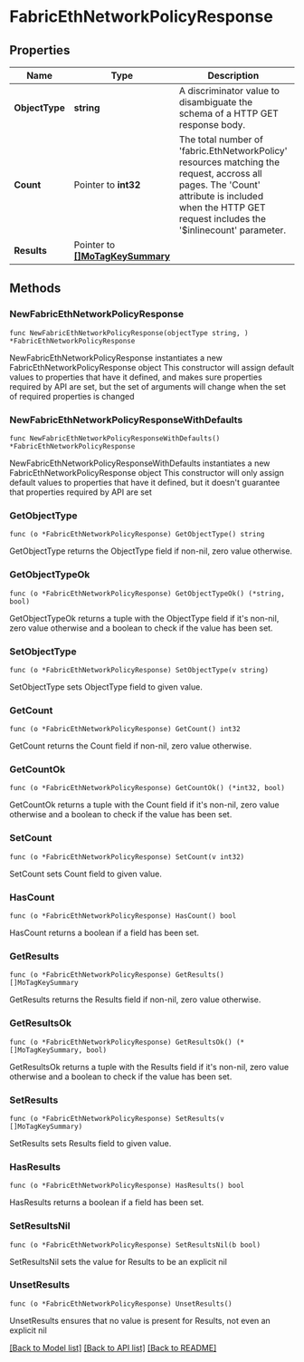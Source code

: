 # FabricEthNetworkPolicyResponse

## Properties

Name | Type | Description | Notes
------------ | ------------- | ------------- | -------------
**ObjectType** | **string** | A discriminator value to disambiguate the schema of a HTTP GET response body. | 
**Count** | Pointer to **int32** | The total number of &#39;fabric.EthNetworkPolicy&#39; resources matching the request, accross all pages. The &#39;Count&#39; attribute is included when the HTTP GET request includes the &#39;$inlinecount&#39; parameter. | [optional] 
**Results** | Pointer to [**[]MoTagKeySummary**](MoTagKeySummary.md) |  | [optional] 

## Methods

### NewFabricEthNetworkPolicyResponse

`func NewFabricEthNetworkPolicyResponse(objectType string, ) *FabricEthNetworkPolicyResponse`

NewFabricEthNetworkPolicyResponse instantiates a new FabricEthNetworkPolicyResponse object
This constructor will assign default values to properties that have it defined,
and makes sure properties required by API are set, but the set of arguments
will change when the set of required properties is changed

### NewFabricEthNetworkPolicyResponseWithDefaults

`func NewFabricEthNetworkPolicyResponseWithDefaults() *FabricEthNetworkPolicyResponse`

NewFabricEthNetworkPolicyResponseWithDefaults instantiates a new FabricEthNetworkPolicyResponse object
This constructor will only assign default values to properties that have it defined,
but it doesn't guarantee that properties required by API are set

### GetObjectType

`func (o *FabricEthNetworkPolicyResponse) GetObjectType() string`

GetObjectType returns the ObjectType field if non-nil, zero value otherwise.

### GetObjectTypeOk

`func (o *FabricEthNetworkPolicyResponse) GetObjectTypeOk() (*string, bool)`

GetObjectTypeOk returns a tuple with the ObjectType field if it's non-nil, zero value otherwise
and a boolean to check if the value has been set.

### SetObjectType

`func (o *FabricEthNetworkPolicyResponse) SetObjectType(v string)`

SetObjectType sets ObjectType field to given value.


### GetCount

`func (o *FabricEthNetworkPolicyResponse) GetCount() int32`

GetCount returns the Count field if non-nil, zero value otherwise.

### GetCountOk

`func (o *FabricEthNetworkPolicyResponse) GetCountOk() (*int32, bool)`

GetCountOk returns a tuple with the Count field if it's non-nil, zero value otherwise
and a boolean to check if the value has been set.

### SetCount

`func (o *FabricEthNetworkPolicyResponse) SetCount(v int32)`

SetCount sets Count field to given value.

### HasCount

`func (o *FabricEthNetworkPolicyResponse) HasCount() bool`

HasCount returns a boolean if a field has been set.

### GetResults

`func (o *FabricEthNetworkPolicyResponse) GetResults() []MoTagKeySummary`

GetResults returns the Results field if non-nil, zero value otherwise.

### GetResultsOk

`func (o *FabricEthNetworkPolicyResponse) GetResultsOk() (*[]MoTagKeySummary, bool)`

GetResultsOk returns a tuple with the Results field if it's non-nil, zero value otherwise
and a boolean to check if the value has been set.

### SetResults

`func (o *FabricEthNetworkPolicyResponse) SetResults(v []MoTagKeySummary)`

SetResults sets Results field to given value.

### HasResults

`func (o *FabricEthNetworkPolicyResponse) HasResults() bool`

HasResults returns a boolean if a field has been set.

### SetResultsNil

`func (o *FabricEthNetworkPolicyResponse) SetResultsNil(b bool)`

 SetResultsNil sets the value for Results to be an explicit nil

### UnsetResults
`func (o *FabricEthNetworkPolicyResponse) UnsetResults()`

UnsetResults ensures that no value is present for Results, not even an explicit nil

[[Back to Model list]](../README.md#documentation-for-models) [[Back to API list]](../README.md#documentation-for-api-endpoints) [[Back to README]](../README.md)


